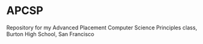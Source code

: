 # APCSP
Repository for my Advanced Placement Computer Science Principles class, Burton High School, San Francisco
